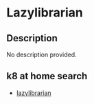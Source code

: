 # Lazylibrarian

## Description

No description provided.

## k8 at home search

- [lazylibrarian](https://nanne.dev/k8s-at-home-search/#/lazylibrarian)
